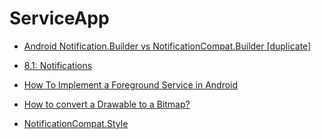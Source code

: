 # ServiceApp

- [Android Notification.Builder vs NotificationCompat.Builder [duplicate]](https://stackoverflow.com/questions/39749482/android-notification-builder-vs-notificationcompat-builder)

- [8.1: Notifications](https://google-developer-training.github.io/android-developer-fundamentals-course-concepts-v2/unit-3-working-in-the-background/lesson-8-alarms-and-schedulers/8-1-c-notifications/8-1-c-notifications.html)

- [How To Implement a Foreground Service in Android](https://betterprogramming.pub/what-is-foreground-service-in-android-3487d9719ab6)

- [How to convert a Drawable to a Bitmap?](https://stackoverflow.com/questions/3035692/how-to-convert-a-drawable-to-a-bitmap)

- [NotificationCompat.Style](https://developer.android.com/reference/android/support/v4/app/NotificationCompat.Style)
